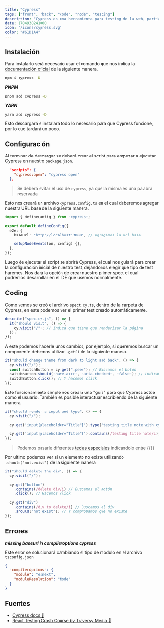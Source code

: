 ```yaml
---
title: "Cypress"
tags: ["front", "back", "code", "node", "testing"]
description: "Cypress es una herramienta para testing de la web, particularmente en el front, la cual se utiliza para crear un entorno en el que se prueban las apps simulando el comportamiento de un usuario final."
date: 1704938241000
icon: "/icons/cypress.svg"
color: "#61D1A4"
---
```


## Instalación

Para instalarlo será necesario usar el comando que nos indica la [documentación oficial](https://docs.cypress.io/guides/getting-started/installing-cypress) de la siguiente manera.

```bash
npm i cypress -D
```

**_PNPM_**

```bash
pnpm add cypress -D
```

**_YARN_**

```bash
yarn add cypress -D
```

Esto descargará e instalará todo lo necesario para que Cypress funcione, por lo que tardará un poco.

## Configuración

Al terminar de descargar se deberá crear el script para empezar a ejecutar Cypress en nuestro `package.json`.

```json
  "scripts": {
    "cypress:open": "cypress open"
  },
```

> Se deberá evitar el uso de `cypress`, ya que la misma es una palabra reservada

Esto nos creará un archivo `cypress.config.ts` en el cual deberemos agregar nuestra URL base de la siguiente manera.

```ts
import { defineConfig } from "cypress";

export default defineConfig({
  e2e: {
    baseUrl: "http://localhost:3000", // Agregamos la url base

    setupNodeEvents(on, config) {},
  },
});
```

Luego de ejecutar el script se abrirá Cypress, el cual nos guiará para crear la configuración inicial de nuestro test, dejándonos elegir que tipo de test haremos.
Nos dará la opción de crear nuestro primer spec, el cual podremos desarrollar en el IDE que usemos normalmente.

## Coding

Como vemos se creó el archivo `spect.cy.ts`, dentro de la carpeta de Cypress, en este podemos ver el primer test creado automáticamente.

```ts
describe("spec.cy.js", () => {
  it("should visit", () => {
    cy.visit("/"); // Indica que tiene que renderizar la página
  });
});
```

A este podemos hacerle unos cambios, por ejemplo, si queremos buscar un componente debemos utilizar `.get()` de la siguiente manera.

```ts
it("should change theme from dark to light and back", () => {
  cy.visit("/");
  const switchButton = cy.get(".peer"); // Buscamos el botón
  switchButton.should("have.attr", "aria-checked", "false"); // Indicamos que tiene que contener ciertos atributos
  switchButton.click(); // Y hacemos click
});
```

Este funcionamiento simple nos creará una "guía" para que Cypress actúe como el usuario.
También es posible interactuar escribiendo de la siguiente manera.

```ts
it("should render a input and type", () => {
  cy.visit("/");

  cy.get('input[placeholder="Title"]').type("testing title note with cypress"); // Buscamos por el placeholder y pasamos el texto a escribir

  cy.get('input[placeholder="Title"]').contains(/testing title note/i); // Buscamos si existe
});
```

> Podemos pasarle diferentes [teclas especiales](https://docs.cypress.io/api/commands/type#Arguments) indicandolo entre {{}}

Por ultimo podemos ver si un elemento no existe utilizando `.should("not.exist")` de la siguiente manera

```ts
it("should delete the div", () => {
  cy.visit("/");

  cy.get("button")
    .contains(/delete div/i) // Buscamos el botón
    .click(); // Hacemos click

  cy.get("div")
    .contains(/div to delete/i) // Buscamos el div
    .should("not.exist"); // Y comprobamos que no existe
});
```

## Errores

**_missing baseurl in compileroptions cypress_**

Este error se solucionará cambiando el tipo de modulo en el archivo `tsconfig.json`

```json
{
  "compilerOptions": {
    "module": "esnext",
    "moduleResolution": "Node"
  }
}
```

## Fuentes

- [Cypress docs 🔗](https://docs.cypress.io/guides/overview/why-cypress)
- [React Testing Crash Course by Traversy Media 🔗](https://youtu.be/OVNjsIto9xM?si=CbAcga2MJRzHqwai)
